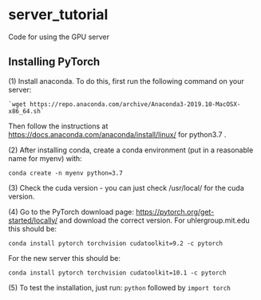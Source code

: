 # server_tutorial
Code for using the GPU server

## Installing PyTorch
(1) Install anaconda. To do this, first run the following command on your server:

    `wget https://repo.anaconda.com/archive/Anaconda3-2019.10-MacOSX-x86_64.sh`

Then follow the instructions at https://docs.anaconda.com/anaconda/install/linux/ for python3.7 .
  
(2) After installing conda, create a conda environment (put in a reasonable name for myenv) with:

`conda create -n myenv python=3.7`

(3) Check the cuda version - you can just check /usr/local/ for the cuda version. 

(4) Go to the PyTorch download page: https://pytorch.org/get-started/locally/ and download the correct version.  For uhlergroup.mit.edu this should be:

`conda install pytorch torchvision cudatoolkit=9.2 -c pytorch`

For the new server this should be:

`conda install pytorch torchvision cudatoolkit=10.1 -c pytorch`

(5) To test the installation, just run: `python` followed by `import torch`


